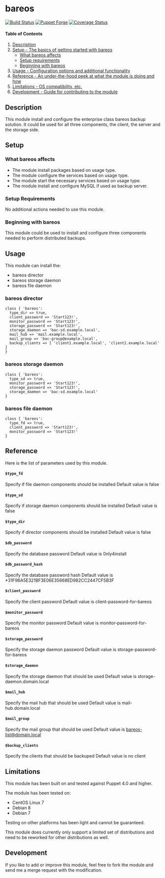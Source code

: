 # bareos

[![Build Status](https://travis-ci.org/thbe/puppet-bareos.png?branch=master)](https://travis-ci.org/thbe/puppet-bareos)
[![Puppet Forge](https://img.shields.io/puppetforge/v/thbe/bareos.svg)](https://forge.puppetlabs.com/thbe/bareos)
[![Coverage Status](https://coveralls.io/repos/thbe/puppet-bareos/badge.svg?branch=master&service=github)](https://coveralls.io/github/thbe/puppet-bareos?branch=master)

#### Table of Contents

1. [Description](#description)
1. [Setup - The basics of getting started with bareos](#setup)
    * [What bareos affects](#what-bareos-affects)
    * [Setup requirements](#setup-requirements)
    * [Beginning with bareos](#beginning-with-bareos)
1. [Usage - Configuration options and additional functionality](#usage)
1. [Reference - An under-the-hood peek at what the module is doing and how](#reference)
1. [Limitations - OS compatibility, etc.](#limitations)
1. [Development - Guide for contributing to the module](#development)

## Description

This module install and configure the enterprise class bareos backup solution. It could
be used for all three components, the client, the server and the storage side.

## Setup

### What bareos affects

* The module install packages based on usage type.
* The module configure the services based on usage type.
* The module start the necessary services based on usage type.
* The module install and configure MySQL if used as backup server.

### Setup Requirements

No additional actions needed to use this module.

### Beginning with bareos

This module could be used to install and configure three components needed to
perform distributed backups.

## Usage

This module can install the:

* bareos director
* bareos storage daemon
* bareos file daemon

### bareos director

```puppet
class { 'bareos':
  type_dir => true,
  client_password => 'Start123!',
  monitor_password => 'Start123!',
  storage_password => 'Start123!',
  storage_daemon => 'bac-sd.example.local',
  mail_hub => 'mail.example.local',
  mail_group => 'bac-group@example.local',
  backup_clients => [ 'client1.example.local', 'client2.example.local' ]
}
```

### bareos storage daemon

```puppet
class { 'bareos':
  type_sd => true,
  monitor_password => 'Start123!',
  storage_password => 'Start123!',
  storage_daemon => 'bac-sd.example.local'
}
```

### bareos file daemon

```puppet
class { 'bareos':
  type_fd => true,
  client_password => 'Start123!',
  monitor_password => 'Start123!'
}
```

## Reference

Here is the list of parameters used by this module.

#### `$type_fd`

Specify if file daemon components should be installed
Default value is false

#### `$type_sd`

Specify if storage daemon components should be installed
Default value is false

#### `$type_dir`

Specify if director components should be installed
Default value is false

#### `$db_password`

Specify the database password
Default value is 0nly4install

#### `$db_password_hash`

Specify the database password hash
Default value is \*31F96A5E321BF3E06E35668ED982CC2447CF5B3F

#### `$client_password`

Specify the client password
Default value is client-password-for-bareos

#### `$monitor_password`

Specify the monitor password
Default value is monitor-password-for-bareos

#### `$storage_password`

Specify the storage daemon password
Default value is storage-password-for-bareos

#### `$storage_daemon`

Specify the storage daemon that should be used
Default value is storage-daemon.domain.local

#### `$mail_hub`

Specify the mail hub that should be used
Default value is mail-hub.domain.local

#### `$mail_group`

Specify the mail group that should be used
Default value is bareos-list@domain.local

#### `$backup_clients`

Specify the clients that should be backuped
Default value is no client

## Limitations

This module has been built on and tested against Puppet 4.0 and higher.

The module has been tested on:

* CentOS Linux 7
* Debian 8
* Debian 7

Testing on other platforms has been light and cannot be guaranteed.

This module does currently only support a limited set of distributions and need to be
reworked for other distributions as well.

## Development

If you like to add or improve this module, feel free to fork the module and send
me a merge request with the modification.
